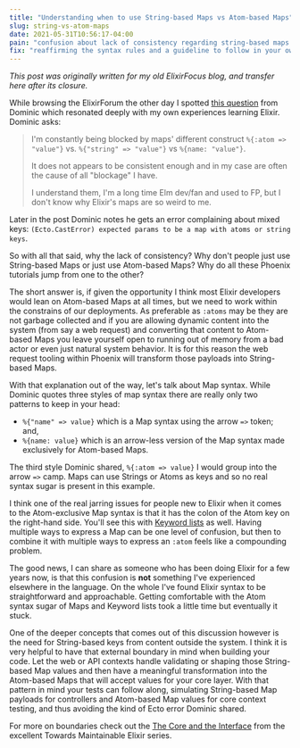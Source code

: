 ```yaml
---
title: "Understanding when to use String-based Maps vs Atom-based Maps"
slug: string-vs-atom-maps
date: 2021-05-31T10:56:17-04:00
pain: "confusion about lack of consistency regarding string-based maps vs atom-based maps"
fix: "reaffirming the syntax rules and a guideline to follow in your own code"
---
```


_This post was originally written for my old ElixirFocus blog, and transfer here after its closure._

While browsing the ElixirForum the other day I spotted [this question](https://elixirforum.com/t/map-with-atom-string-keyword-list-its-blocking-me-so-much-as-a-beginner-elixr-enthusiast/39954) from Dominic which resonated deeply with my own experiences learning Elixir. Dominic asks:

> I'm constantly being blocked by maps' different construct `%{:atom => "value"}` vs. `%{"string" => "value"}` vs `%{name: "value"}`.
>
> It does not appears to be consistent enough and in my case are often the cause of all "blockage" I have.
>
> I understand them, I'm a long time Elm dev/fan and used to FP, but I don't know why Elixir's maps are so weird to me.

Later in the post Dominic notes he gets an error complaining about mixed keys: `(Ecto.CastError) expected params to be a map with atoms or string keys`.

So with all that said, why the lack of consistency? Why don't people just use String-based Maps or just use Atom-based Maps? Why do all these Phoenix tutorials jump from one to the other?

The short answer is, if given the opportunity I think most Elixir developers would lean on Atom-based Maps at all times, but we need to work within the constrains of our deployments. As preferable as `:atoms` may be they are not garbage collected and if you are allowing dynamic content into the system (from say a web request) and converting that content to Atom-based Maps you leave yourself open to running out of memory from a bad actor or even just natural system behavior. It is for this reason the web request tooling within Phoenix will transform those payloads into String-based Maps.

With that explanation out of the way, let's talk about Map syntax. While Dominic quotes three styles of map syntax there are really only two patterns to keep in your head:

- `%{"name" => value}` which is a Map syntax using the arrow `=>` token; and,
- `%{name: value}` which is an arrow-less version of the Map syntax made exclusively for Atom-based Maps.

The third style Dominic shared, `%{:atom => value}` I would group into the arrow `=>` camp. Maps can use Strings or Atoms as keys and so no real syntax sugar is present in this example.

I think one of the real jarring issues for people new to Elixir when it comes to the Atom-exclusive Map syntax is that it has the colon of the Atom key on the right-hand side. You'll see this with [Keyword lists](https://elixirschool.com/en/lessons/basics/collections/#keyword-lists) as well. Having multiple ways to express a Map can be one level of confusion, but then to combine it with multiple ways to express an `:atom` feels like a compounding problem.

The good news, I can share as someone who has been doing Elixir for a few years now, is that this confusion is **not** something I've experienced elsewhere in the language. On the whole I've found Elixir syntax to be straightforward and approachable. Getting comfortable with the Atom syntax sugar of Maps and Keyword lists took a little time but eventually it stuck.

One of the deeper concepts that comes out of this discussion however is the need for String-based keys from content outside the system. I think it is very helpful to have that external boundary in mind when building your code. Let the web or API contexts handle validating or shaping those String-based Map values and then have a meaningful transformation into the Atom-based Maps that will accept values for your core layer. With that pattern in mind your tests can follow along, simulating String-based Map payloads for controllers and Atom-based Map values for core context testing, and thus avoiding the kind of Ecto error Dominic shared.

For more on boundaries check out the [The Core and the Interface](https://medium.com/very-big-things/towards-maintainable-elixir-the-core-and-the-interface-c267f0da43) from the excellent Towards Maintainable Elixir series.
